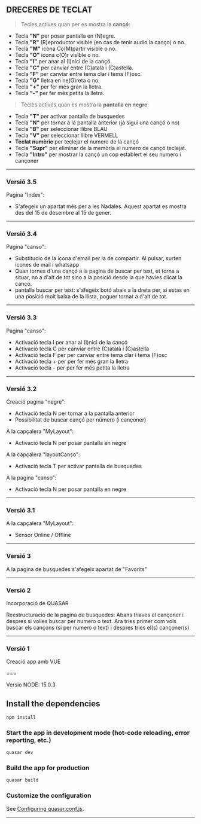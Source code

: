 ## DRECERES DE TECLAT

> Tecles actives quan per es mostra la **cançó**:

- Tecla **"N"** per posar pantalla en (N)egre.
- Tecla **"R"** (R)eproductor visible (en cas de tenir audio la canço) o no.
- Tecla **"M"** icona Co(M)partir visible o no.
- Tecla **"O"** icona c(O)r visible o no.
- Tecla **"I"** per anar al (I)nici de la cançó.
- Tecla **"C"** per canviar entre (C)atalà i (C)astellà.
- Tecla **"F"** per canviar entre tema clar i tema (F)osc.
- Tecla **"G"** lletra en ne(G)reta o no.
- Tecla **"+"** per fer més gran la lletra.
- Tecla **"-"** per fer més petita la lletra.

> Tecles actives quan es mostra la **pantalla en negre**:

- Tecla **"T"** per activar pantalla de busquedes
- Tecla **"N"** per tornar a la pantalla anterior (ja sigui una cançó o no)
- Tecla **"B"** per seleccionar llibre BLAU
- Tecla **"V"** per seleccionar llibre VERMELL
- **Teclat numèric** per teclejar el numero de la cançó
- Tecla **"Supr"** per eliminar de la memòria el numero de cançó teclejat.
- Tecla **"Intro"** per mostrar la cançó un cop establert el seu numero i cançoner

---

### Versió 3.5

Pagina "Index":

- S'afegeix un apartat més per a les Nadales. Aquest apartat es mostra des del 15 de desembre al 15 de gener.

---

### Versió 3.4

Pagina "canso":

- Substitucio de la icona d'email per la de compartir. Al pulsar, surten icones de mail i whatsapp
- Quan tornes d'una cançó a la pagina de buscar per text, et torna a situar, no a d'alt de tot sino a la posició desde la que havies clicat la cançó.
- pantalla buscar per text: s'afegeix botó abaix a la dreta per, si estas en una posició molt baixa de la llista, poguer tornar a d'alt de tot.

---

### Versió 3.3

Pagina "canso":

- Activació tecla I per anar al (I)nici de la cançó
- Activació tecla C per canviar entre (C)atalà i (C)astellà
- Activació tecla F per per canviar entre tema clar i tema (F)osc
- Activació tecla + per per fer més gran la lletra
- Activació tecla - per per fer més petita la lletra

---

### Versió 3.2

Creació pagina "negre":

- Activació tecla N per tornar a la pantalla anterior
- Possibilitat de buscar cançó per número (i cançoner)

A la capçalera "MyLayout":

- Activació tecla N per posar pantalla en negre

A la capçalera "layoutCanso":

- Activació tecla T per activar pantalla de busquedes

A la pagina "canso":

- Activació tecla N per posar pantalla en negre

---

### Versió 3.1

A la capçalera "MyLayout":

- Sensor Online / Offline

---

### Versió 3

A la pagina de busquedes s'afegeix apartat de "Favorits"

---

### Versió 2

Incorporació de QUASAR

Reestructuració de la pagina de busquedes:
Abans triaves el cançoner i despres si volies buscar per numero o text.
Ara tries primer com vols buscar els cançons (si per numero o text) i despres tries el(s) cançoner(s)

---

### Versió 1

Creació app amb VUE

===

Versio NODE: 15.0.3

## Install the dependencies

```bash
npm install
```

### Start the app in development mode (hot-code reloading, error reporting, etc.)

```bash
quasar dev
```

### Build the app for production

```bash
quasar build
```

### Customize the configuration

See [Configuring quasar.conf.js](https://quasar.dev/quasar-cli/quasar-conf-js).

---

